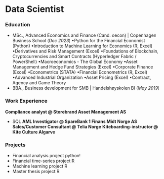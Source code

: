 # Data Scientist 

### Education 
- MSc., Advanced Economics and Finance (Cand. oecon) | Copenhagen Business School (_Dec 2023_)
•Python for the Financial Economist (Python)
•Introduction to Machine Learning for Economics (R, Excel)
•Derivatives and Risk Management (Excel)
•Foundations of Blockchain, Cryptocurrencies and Smart Contracts (Hyperledger Fabric / PowerShell)
•Macroeconomics - The Global Economy
•Asset Management and Hedge Fund Strategies (Excel)
•Corporate Finance (Excel)
•Econometrics (STATA)
•Financial Econometrics (R, Excel)
•Advanced Industrial Organization
•Asset Pricing (Excel)
•Contract, Agency and Game Theory
- BBA., Business development for SMB | Handelshøyskolen BI (_May 2019_)

### Work Experience
**Compliance analyst @ Storebrand Asset Management AS**
- SQL
**AML Investigator @ SpareBank 1 Finans Midt Norge AS**
**Sales/Customer Consultant @ Telia Norge**
**Kiteboarding-instructor @ Kite Culture Algarve**

### Projects
- Financial analysis project python!
- Financial time-series project R
- Machine learning project R
- Master thesis project R
